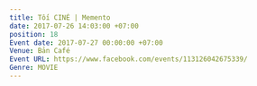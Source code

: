 ```yaml
---
title: Tối CINÉ | Memento
date: 2017-07-26 14:03:00 +07:00
position: 18
Event date: 2017-07-27 00:00:00 +07:00
Venue: Bản Café
Event URL: https://www.facebook.com/events/113126042675339/
Genre: MOVIE
---
```



